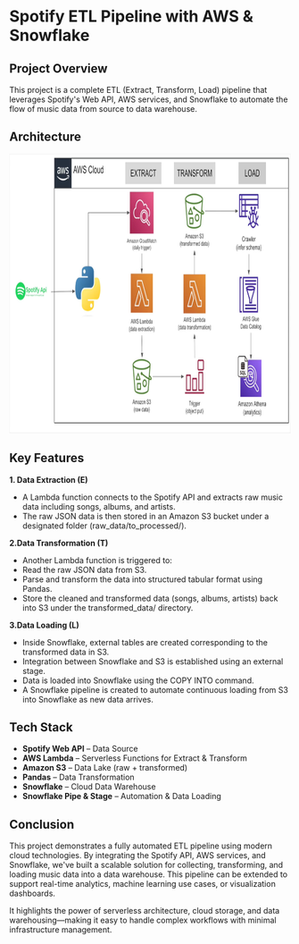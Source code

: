 # Spotify ETL Pipeline with AWS & Snowflake
## Project Overview
This project is a complete ETL (Extract, Transform, Load) pipeline that leverages Spotify's Web API, AWS services, and Snowflake to automate the flow of music data from source to data warehouse.


## Architecture
<img src="https://github.com/Bhargav-data-driven/-Spotfiy-Data-Pipeline-End-To-End-Python-Data-Engineering-Project/blob/main/Spotify_Architecture.png" alt="Data Architecture" width="600" height="500">


## Key Features
**1. Data Extraction (E)**

- A Lambda function connects to the Spotify API and extracts raw music data including songs, albums, and artists.
- The raw JSON data is then stored in an Amazon S3 bucket under a designated folder (raw_data/to_processed/).

**2.Data Transformation (T)**

- Another Lambda function is triggered to:
- Read the raw JSON data from S3.
- Parse and transform the data into structured tabular format using Pandas.
- Store the cleaned and transformed data (songs, albums, artists) back into S3 under the transformed_data/ directory.

**3.Data Loading (L)**

- Inside Snowflake, external tables are created corresponding to the transformed data in S3.
- Integration between Snowflake and S3 is established using an external stage.
- Data is loaded into Snowflake using the COPY INTO command.
- A Snowflake pipeline is created to automate continuous loading from S3 into Snowflake as new data arrives.

## Tech Stack

- **Spotify Web API** – Data Source
- **AWS Lambda** – Serverless Functions for Extract & Transform
- **Amazon S3** – Data Lake (raw + transformed)
- **Pandas** – Data Transformation
- **Snowflake** – Cloud Data Warehouse
- **Snowflake Pipe & Stage** – Automation & Data Loading

## Conclusion

This project demonstrates a fully automated ETL pipeline using modern cloud technologies. By integrating the Spotify API, AWS services, and Snowflake, we've built a scalable solution for collecting, transforming, and loading music data into a data warehouse. This pipeline can be extended to support real-time analytics, machine learning use cases, or visualization dashboards.

It highlights the power of serverless architecture, cloud storage, and data warehousing—making it easy to handle complex workflows with minimal infrastructure management.


